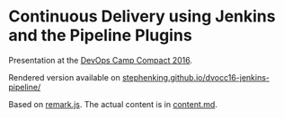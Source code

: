 # Continuous Delivery using Jenkins and the Pipeline Plugins

Presentation at the [DevOps Camp Compact 2016](http://www.devops-camp.de).

Rendered version available on [stephenking.github.io/dvocc16-jenkins-pipeline/](http://stephenking.github.io/dvocc16-jenkins-pipeline/)

Based on [remark.js](http://remarkjs.com). The actual content is in [content.md](https://github.com/StephenKing/dvocc16-jenkins-pipeline/blob/master/content.md).
